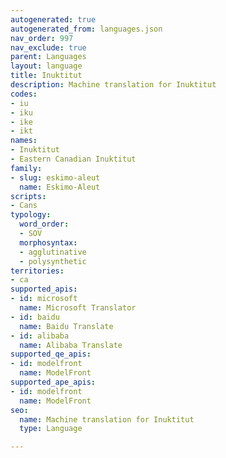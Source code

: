 ```yaml
---
autogenerated: true
autogenerated_from: languages.json
nav_order: 997
nav_exclude: true
parent: Languages
layout: language
title: Inuktitut
description: Machine translation for Inuktitut
codes:
- iu
- iku
- ike
- ikt
names:
- Inuktitut
- Eastern Canadian Inuktitut
family:
- slug: eskimo-aleut
  name: Eskimo-Aleut
scripts:
- Cans
typology:
  word_order:
  - SOV
  morphosyntax:
  - agglutinative
  - polysynthetic
territories:
- ca
supported_apis:
- id: microsoft
  name: Microsoft Translator
- id: baidu
  name: Baidu Translate
- id: alibaba
  name: Alibaba Translate
supported_qe_apis:
- id: modelfront
  name: ModelFront
supported_ape_apis:
- id: modelfront
  name: ModelFront
seo:
  name: Machine translation for Inuktitut
  type: Language

---
```


